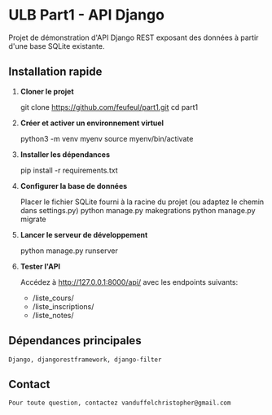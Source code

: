 # ULB Part1 - API Django

Projet de démonstration d'API Django REST exposant des données à partir d'une base SQLite existante.

## Installation rapide

1. **Cloner le projet**
   
   git clone https://github.com/feufeul/part1.git
   cd part1

2. **Créer et activer un environnement virtuel**
	
	python3 -m venv myenv
	source myenv/bin/activate

3. **Installer les dépendances**

	pip install -r requirements.txt

4. **Configurer la base de données**

	Placer le fichier SQLite fourni à la racine du projet (ou adaptez le chemin dans settings.py)
	python manage.py makegrations
	python manage.py migrate

5. **Lancer le serveur de développement**

	python manage.py runserver

6. **Tester l'API**

	Accédez à http://127.0.0.1:8000/api/ avec les endpoints suivants:
	* /liste_cours/
	* /liste_inscriptions/
	* /liste_notes/

## Dépendances principales

	Django, djangorestframework, django-filter

## Contact

	Pour toute question, contactez vanduffelchristopher@gmail.com